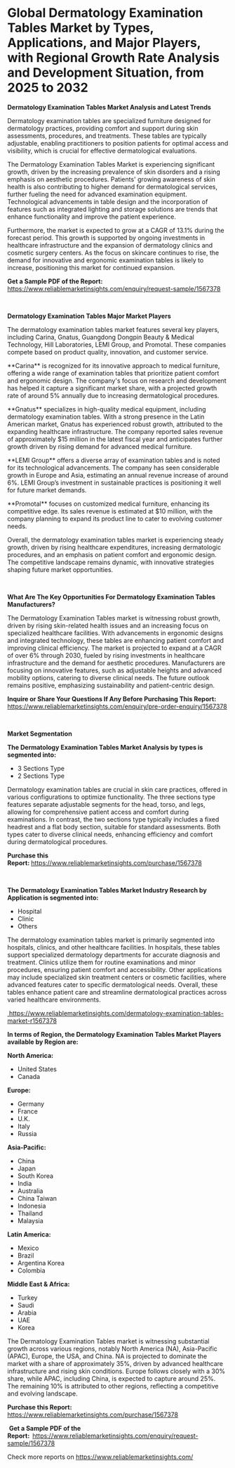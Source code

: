 <p><h1>Global Dermatology Examination Tables Market by Types, Applications, and Major Players, with Regional Growth Rate Analysis and Development Situation, from 2025 to 2032</h1></p><p><strong>Dermatology Examination Tables Market Analysis and Latest Trends</strong></p>
<p><p>Dermatology examination tables are specialized furniture designed for dermatology practices, providing comfort and support during skin assessments, procedures, and treatments. These tables are typically adjustable, enabling practitioners to position patients for optimal access and visibility, which is crucial for effective dermatological evaluations.</p><p>The Dermatology Examination Tables Market is experiencing significant growth, driven by the increasing prevalence of skin disorders and a rising emphasis on aesthetic procedures. Patients' growing awareness of skin health is also contributing to higher demand for dermatological services, further fueling the need for advanced examination equipment. Technological advancements in table design and the incorporation of features such as integrated lighting and storage solutions are trends that enhance functionality and improve the patient experience.</p><p>Furthermore, the market is expected to grow at a CAGR of 13.1% during the forecast period. This growth is supported by ongoing investments in healthcare infrastructure and the expansion of dermatology clinics and cosmetic surgery centers. As the focus on skincare continues to rise, the demand for innovative and ergonomic examination tables is likely to increase, positioning this market for continued expansion.</p></p>
<p><strong>Get a Sample PDF of the Report:&nbsp;</strong> <a href="https://www.reliablemarketinsights.com/enquiry/request-sample/1567378?utm_campaign=3221&utm_medium=2&utm_source=Github&utm_content=ia&utm_term=23032025&utm_id=dermatology-examination-tables">https://www.reliablemarketinsights.com/enquiry/request-sample/1567378</a></p>
<p>&nbsp;</p>
<p><strong>Dermatology Examination Tables Major Market Players</strong></p>
<p><p>The dermatology examination tables market features several key players, including Carina, Gnatus, Guangdong Dongpin Beauty & Medical Technology, Hill Laboratories, LEMI Group, and Promotal. These companies compete based on product quality, innovation, and customer service.</p><p>**Carina** is recognized for its innovative approach to medical furniture, offering a wide range of examination tables that prioritize patient comfort and ergonomic design. The company's focus on research and development has helped it capture a significant market share, with a projected growth rate of around 5% annually due to increasing dermatological procedures.</p><p>**Gnatus** specializes in high-quality medical equipment, including dermatology examination tables. With a strong presence in the Latin American market, Gnatus has experienced robust growth, attributed to the expanding healthcare infrastructure. The company reported sales revenue of approximately $15 million in the latest fiscal year and anticipates further growth driven by rising demand for advanced medical furniture.</p><p>**LEMI Group** offers a diverse array of examination tables and is noted for its technological advancements. The company has seen considerable growth in Europe and Asia, estimating an annual revenue increase of around 6%. LEMI Group’s investment in sustainable practices is positioning it well for future market demands.</p><p>**Promotal** focuses on customized medical furniture, enhancing its competitive edge. Its sales revenue is estimated at $10 million, with the company planning to expand its product line to cater to evolving customer needs.</p><p>Overall, the dermatology examination tables market is experiencing steady growth, driven by rising healthcare expenditures, increasing dermatologic procedures, and an emphasis on patient comfort and ergonomic design. The competitive landscape remains dynamic, with innovative strategies shaping future market opportunities.</p></p>
<p>&nbsp;</p>
<p><strong>What Are The Key Opportunities For Dermatology Examination Tables Manufacturers?</strong></p>
<p><p>The Dermatology Examination Tables market is witnessing robust growth, driven by rising skin-related health issues and an increasing focus on specialized healthcare facilities. With advancements in ergonomic designs and integrated technology, these tables are enhancing patient comfort and improving clinical efficiency. The market is projected to expand at a CAGR of over 6% through 2030, fueled by rising investments in healthcare infrastructure and the demand for aesthetic procedures. Manufacturers are focusing on innovative features, such as adjustable heights and advanced mobility options, catering to diverse clinical needs. The future outlook remains positive, emphasizing sustainability and patient-centric design.</p></p>
<p><strong>Inquire or Share Your Questions If Any Before Purchasing This Report:</strong> <a href="https://www.reliablemarketinsights.com/enquiry/pre-order-enquiry/1567378?utm_campaign=3221&utm_medium=2&utm_source=Github&utm_content=ia&utm_term=23032025&utm_id=dermatology-examination-tables">https://www.reliablemarketinsights.com/enquiry/pre-order-enquiry/1567378</a></p>
<p>&nbsp;</p>
<p><strong>Market Segmentation</strong></p>
<p><strong>The Dermatology Examination Tables Market Analysis by types is segmented into:</strong></p>
<p><ul><li>3 Sections Type</li><li>2 Sections Type</li></ul></p>
<p><p>Dermatology examination tables are crucial in skin care practices, offered in various configurations to optimize functionality. The three sections type features separate adjustable segments for the head, torso, and legs, allowing for comprehensive patient access and comfort during examinations. In contrast, the two sections type typically includes a fixed headrest and a flat body section, suitable for standard assessments. Both types cater to diverse clinical needs, enhancing efficiency and comfort during dermatological procedures.</p></p>
<p><strong>Purchase this Report:&nbsp;</strong><a href="https://www.reliablemarketinsights.com/purchase/1567378?utm_campaign=3221&utm_medium=2&utm_source=Github&utm_content=ia&utm_term=23032025&utm_id=dermatology-examination-tables">https://www.reliablemarketinsights.com/purchase/1567378</a></p>
<p>&nbsp;</p>
<p><strong>The Dermatology Examination Tables Market Industry Research by Application is segmented into:</strong></p>
<p><ul><li>Hospital</li><li>Clinic</li><li>Others</li></ul></p>
<p><p>The dermatology examination tables market is primarily segmented into hospitals, clinics, and other healthcare facilities. In hospitals, these tables support specialized dermatology departments for accurate diagnosis and treatment. Clinics utilize them for routine examinations and minor procedures, ensuring patient comfort and accessibility. Other applications may include specialized skin treatment centers or cosmetic facilities, where advanced features cater to specific dermatological needs. Overall, these tables enhance patient care and streamline dermatological practices across varied healthcare environments.</p></p>
<p><a href="https://www.reliablemarketinsights.com/dermatology-examination-tables-market-r1567378?utm_campaign=3221&utm_medium=2&utm_source=Github&utm_content=ia&utm_term=23032025&utm_id=dermatology-examination-tables">&nbsp;https://www.reliablemarketinsights.com/dermatology-examination-tables-market-r1567378</a></p>
<p><strong>In terms of Region, the Dermatology Examination Tables Market Players available by Region are:</strong></p>
<p>
    <p> <strong> North America: </strong>
        <ul>
            <li>United States</li>
            <li>Canada</li>
        </ul>
        </p> 
    <p> <strong> Europe: </strong>
        <ul>
            <li>Germany</li>
            <li>France</li>
            <li>U.K.</li>
            <li>Italy</li>
            <li>Russia</li>
        </ul>
        </p> 
    <p> <strong> Asia-Pacific: </strong>
        <ul>
            <li>China</li>
            <li>Japan</li>
            <li>South Korea</li>
            <li>India</li>
            <li>Australia</li>
            <li>China Taiwan</li>
            <li>Indonesia</li>
            <li>Thailand</li>
            <li>Malaysia</li>
        </ul>
        </p> 
    <p> <strong> Latin America: </strong>
        <ul>
            <li>Mexico</li>
            <li>Brazil</li>
            <li>Argentina Korea</li>
            <li>Colombia</li>
        </ul>
        </p> 
    <p> <strong> Middle East & Africa: </strong>
        <ul>
            <li>Turkey</li>
            <li>Saudi</li>
            <li>Arabia</li>
            <li>UAE</li>
            <li>Korea</li>
        </ul>
    </p>
    </p>
<p><p>The Dermatology Examination Tables market is witnessing substantial growth across various regions, notably North America (NA), Asia-Pacific (APAC), Europe, the USA, and China. NA is projected to dominate the market with a share of approximately 35%, driven by advanced healthcare infrastructure and rising skin conditions. Europe follows closely with a 30% share, while APAC, including China, is expected to capture around 25%. The remaining 10% is attributed to other regions, reflecting a competitive and evolving landscape.</p></p>
<p><strong>Purchase this Report: </strong><a href="https://www.reliablemarketinsights.com/purchase/1567378?utm_campaign=3221&utm_medium=2&utm_source=Github&utm_content=ia&utm_term=23032025&utm_id=dermatology-examination-tables">https://www.reliablemarketinsights.com/purchase/1567378</a></p>
<p>&nbsp;<strong>Get a Sample PDF of the Report:&nbsp;&nbsp;</strong><a href="https://www.reliablemarketinsights.com/enquiry/request-sample/1567378?utm_campaign=3221&utm_medium=2&utm_source=Github&utm_content=ia&utm_term=23032025&utm_id=dermatology-examination-tables">https://www.reliablemarketinsights.com/enquiry/request-sample/1567378</a></p>
<p><strong></strong></p>
<p>Check more reports on <a href="https://www.reliablemarketinsights.com/?utm_campaign=3221&utm_medium=2&utm_source=Github&utm_content=ia&utm_term=23032025&utm_id=dermatology-examination-tables">https://www.reliablemarketinsights.com/</a></p>
